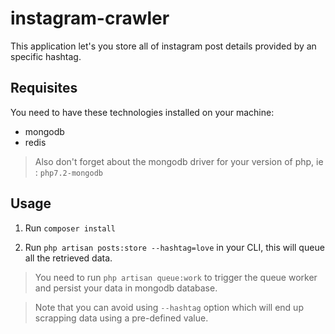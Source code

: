 # instagram-crawler
This application let's you store all of instagram post details provided by an specific hashtag.

## Requisites
You need to have these technologies installed on your machine: 
* mongodb
* redis

> Also don't forget about the mongodb driver for your version of php, ie : `php7.2-mongodb`

## Usage
1. Run ```composer install``` 

2. Run ```php artisan posts:store --hashtag=love``` in your CLI, this will queue all the retrieved data.

> You need to run ```php artisan queue:work``` to trigger the queue worker and persist your data in mongodb database.

> Note that you can avoid using `--hashtag` option which will end up scrapping data using a pre-defined value.
